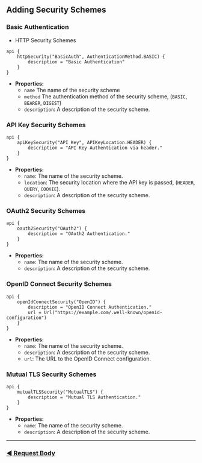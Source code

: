 ## Adding Security Schemes

### Basic Authentication

- HTTP Security Schemes

```text
api {
    httpSecurity("BasicAuth", AuthenticationMethod.BASIC) {
        description = "Basic Authentication"
    }
}
```

- **Properties:**
    - `name` The name of the security scheme
    - `method` The authentication method of the security scheme, (`BASIC`, `BEARER`, `DIGEST`)
    - `description`: A description of the security scheme.

### API Key Security Schemes

```text
api {
    apiKeySecurity("API Key", APIKeyLocation.HEADER) {
        description = "API Key Authentication via header."
    }
}
```

- **Properties:**
    - `name`: The name of the security scheme.
    - `location`: The security location where the API key is passed, (`HEADER`, `QUERY`, `COOKIE`).
    - `description`: A description of the security scheme.

### OAuth2 Security Schemes

```text
api {
    oauth2Security("OAuth2") {
        description = "OAuth2 Authentication."
    }
}
```

- **Properties:**
    - `name`: The name of the security scheme.
    - `description`: A description of the security scheme.

### OpenID Connect Security Schemes

```text
api {
    openIdConnectSecurity("OpenID") {
        description = "OpenID Connect Authentication."
        url = Url("https://example.com/.well-known/openid-configuration")
    }
}
```

- **Properties:**
    - `name`: The name of the security scheme.
    - `description`: A description of the security scheme.
    - `url`: The URL to the OpenID Connect configuration.

### Mutual TLS Security Schemes

```text
api {
    mutualTLSSecurity("MutualTLS") {
        description = "Mutual TLS Authentication."
    }
}
```

- **Properties:**
    - `name`: The name of the security scheme.
    - `description`: A description of the security scheme.

---

### [◄ Request Body](07.api-usage-request-body.md)

